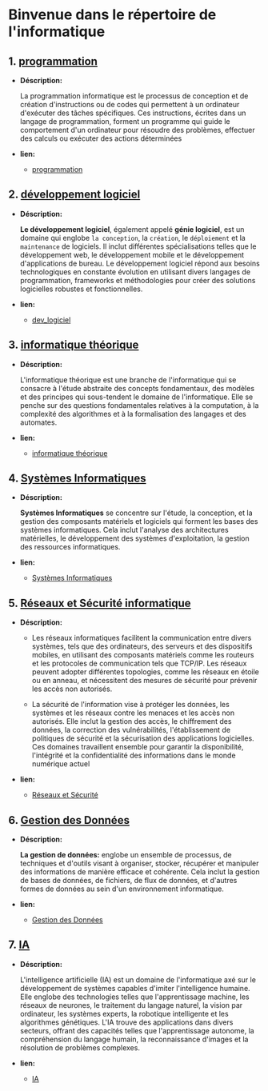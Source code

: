 # Binvenue dans le répertoire de l'informatique 



## 1. [programmation](01_programmation/)

- **Déscription:**

    La programmation informatique est le processus de conception et de création d'instructions ou de codes qui permettent à un ordinateur d'exécuter des tâches spécifiques. Ces instructions, écrites dans un langage de programmation, forment un programme qui guide le comportement d'un ordinateur pour résoudre des problèmes, effectuer des calculs ou exécuter des actions déterminées

- **lien:**

    - <a href="https://github.com/mohameml/info/tree/main/01_programmation" target="_blank" rel="noreferrer">programmation</a>




## 2. [développement logiciel](02_développement_logiciel/)


- **Déscription:**

    **Le développement logiciel**, également appelé **génie logiciel**, est un domaine qui englobe ``la conception``, la ``création``, le ``déploiement`` et la ``maintenance`` de logiciels. Il inclut différentes spécialisations telles que le développement web, le développement mobile et le développement d'applications de bureau. Le développement logiciel répond aux besoins technologiques en constante évolution en utilisant divers langages de programmation, frameworks et méthodologies pour créer des solutions logicielles robustes et fonctionnelles.


- **lien:**
    
    - <a href="https://github.com/mohameml/info/tree/main/02_d%C3%A9veloppement_logiciel" target="_blank" rel="noreferrer">dev_logiciel</a>



## 3. [informatique théorique](03_info_théorique/)

- **Déscription:**
    
    L'informatique théorique est une branche de l'informatique qui se consacre à l'étude abstraite des concepts fondamentaux, des modèles et des principes qui sous-tendent le domaine de l'informatique. Elle se penche sur des questions fondamentales relatives à la computation, à la complexité des algorithmes et à la formalisation des langages et des automates. 


- **lien:**
    
    - <a href="https://github.com/mohameml/info/tree/main/03_info_th%C3%A9orique" target="_blank" rel="noreferrer">informatique théorique</a>


## 4. [Systèmes Informatiques](04_Systèmes_Informatiques/)

- **Déscription:**
    
    **Systèmes Informatiques** se concentre sur l'étude, la conception, et la gestion des composants matériels et logiciels qui forment les bases des systèmes informatiques. Cela inclut l'analyse des architectures matérielles, le développement des systèmes d'exploitation, la gestion des ressources informatiques.


- **lien:**
    
    - <a href="https://github.com/mohameml/info/tree/main/04_Syst%C3%A8mes_Informatiques" target="_blank" rel="noreferrer">Systèmes Informatiques</a>


## 5. [Réseaux et Sécurité informatique](05_Réseaux_et_Sécurité_informatique)

- **Déscription:**

    - Les réseaux informatiques facilitent la communication entre divers systèmes, tels que des ordinateurs, des serveurs et des dispositifs mobiles, en utilisant des composants matériels comme les routeurs et les protocoles de communication tels que TCP/IP. Les réseaux peuvent adopter différentes topologies, comme les réseaux en étoile ou en anneau, et nécessitent des mesures de sécurité pour prévenir les accès non autorisés.
 
    - La sécurité de l'information vise à protéger les données, les systèmes et les réseaux contre les menaces et les accès non autorisés. Elle inclut la gestion des accès, le chiffrement des données, la correction des vulnérabilités, l'établissement de politiques de sécurité et la sécurisation des applications logicielles. Ces domaines travaillent ensemble pour garantir la disponibilité, l'intégrité et la confidentialité des informations dans le monde numérique actuel


- **lien:**
     
    - <a href="https://github.com/mohameml/info/tree/main/05_R%C3%A9seaux_et_S%C3%A9curit%C3%A9_informatique" target="_blank" rel="noreferrer">Réseaux et Sécurité</a>


## 6. [Gestion des Données](06_gestion_données/)

- **Déscription:**
    
    **La gestion de données:** englobe un ensemble de processus, de techniques et d'outils visant à organiser, stocker, récupérer et manipuler des informations de manière efficace et cohérente. Cela inclut la gestion de bases de données, de fichiers, de flux de données, et d'autres formes de données au sein d'un environnement informatique.

- **lien:**
    
    - <a href="https://github.com/mohameml/info/tree/main/06_gestion_donn%C3%A9es" target="_blank" rel="noreferrer">Gestion des Données</a>



## 7. [IA](07_intelligence_artificielle)

- **Déscription:**

    L'intelligence artificielle (IA) est un domaine de l'informatique axé sur le développement de systèmes capables d'imiter l'intelligence humaine. Elle englobe des technologies telles que l'apprentissage machine, les réseaux de neurones, le traitement du langage naturel, la vision par ordinateur, les systèmes experts, la robotique intelligente et les algorithmes génétiques. L'IA trouve des applications dans divers secteurs, offrant des capacités telles que l'apprentissage autonome, la compréhension du langage humain, la reconnaissance d'images et la résolution de problèmes complexes. 

- **lien:**
    
    - <a href="https://github.com/mohameml/info/tree/main/07_intelligence_artificielle" target="_blank" rel="noreferrer">IA</a>
